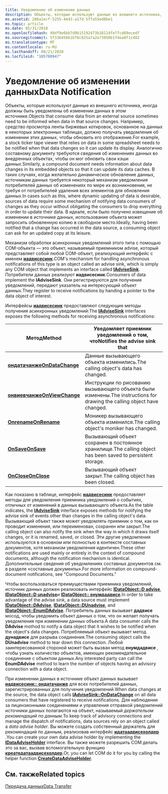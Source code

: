 ```yaml
---
title: Уведомление об изменении данных
description: Объекты, которые используют данные из внешнего источника, иногда должны быть уведомлены об изменении данных в этом источнике.
ms.assetid: 286a1ecf-5255-4443-a17d-5ffa55ed0be1
ms.topic: article
ms.date: 05/31/2018
ms.openlocfilehash: 49df9e6bb7d9b15192473b18114fe7fcd69ecedf
ms.sourcegitcommit: 5f33645661bf8c825a7a2e73950b1f4ea0f1cd82
ms.translationtype: MT
ms.contentlocale: ru-RU
ms.lasthandoff: 08/21/2020
ms.locfileid: "105700947"
---
```

# <a name="data-notification"></a><span data-ttu-id="5cc38-103">Уведомление об изменении данных</span><span class="sxs-lookup"><span data-stu-id="5cc38-103">Data Notification</span></span>

<span data-ttu-id="5cc38-104">Объекты, которые используют данные из внешнего источника, иногда должны быть уведомлены об изменении данных в этом источнике.</span><span class="sxs-lookup"><span data-stu-id="5cc38-104">Objects that consume data from an external source sometimes need to be informed when data in that source changes.</span></span> <span data-ttu-id="5cc38-105">Например, средство просмотра ленты биржевых котировок, основанное на данных в некоторых электронных таблицах, должно получать уведомления об изменении этих данных, чтобы обновить его отображение.</span><span class="sxs-lookup"><span data-stu-id="5cc38-105">For example, a stock ticker tape viewer that relies on data in some spreadsheet needs to be notified when that data changes so it can update its display.</span></span> <span data-ttu-id="5cc38-106">Аналогично составному документу требуются сведения об изменениях данных во внедренных объектах, чтобы он мог обновить свои кэши данных.</span><span class="sxs-lookup"><span data-stu-id="5cc38-106">Similarly, a compound document needs information about data changes in its embedded objects so that it can update its data caches.</span></span> <span data-ttu-id="5cc38-107">В таких случаях, когда желательно динамическое обновление данных, источникам данных требуется некоторый механизм уведомления потребителей данных об изменениях по мере их возникновения, не требуя от потребителей удаления всех элементов для обновления данных.</span><span class="sxs-lookup"><span data-stu-id="5cc38-107">In cases such as this, where dynamic updating of data is desirable, sources of data require some mechanism of notifying data consumers of changes as they occur without obligating the consumers to drop everything in order to update their data.</span></span> <span data-ttu-id="5cc38-108">В идеале, если было получено извещение об изменении в источнике данных, использование объекта может запросить обновленную копию в свободное место.</span><span class="sxs-lookup"><span data-stu-id="5cc38-108">Ideally, having been notified that a change has occurred in the data source, a consuming object can ask for an updated copy at its leisure.</span></span>

<span data-ttu-id="5cc38-109">Механизм обработки асинхронных уведомлений этого типа с помощью COM-объекта — это объект, называемый приемником advise, который представляет собой любой COM-объект, реализующий интерфейс с именем [**иадвисесинк**](/windows/desktop/api/ObjIdl/nn-objidl-iadvisesink).</span><span class="sxs-lookup"><span data-stu-id="5cc38-109">COM's mechanism for handling asynchronous notifications of this type is an object called an advise sink, which is simply any COM object that implements an interface called [**IAdviseSink**](/windows/desktop/api/ObjIdl/nn-objidl-iadvisesink).</span></span> <span data-ttu-id="5cc38-110">Потребители данных реализуют **иадвисесинк**.</span><span class="sxs-lookup"><span data-stu-id="5cc38-110">Consumers of data implement the **IAdviseSink**.</span></span> <span data-ttu-id="5cc38-111">Они регистрируются для получения уведомлений, передают указатель на интересующий объект данных.</span><span class="sxs-lookup"><span data-stu-id="5cc38-111">They register to receive notifications by handing a pointer to the data object of interest.</span></span>

<span data-ttu-id="5cc38-112">Интерфейсы [**иадвисесинк**](/windows/desktop/api/ObjIdl/nn-objidl-iadvisesink) предоставляют следующие методы получения асинхронных уведомлений:</span><span class="sxs-lookup"><span data-stu-id="5cc38-112">The [**IAdviseSink**](/windows/desktop/api/ObjIdl/nn-objidl-iadvisesink) interfaces exposes the following methods for receiving asynchronous notifications:</span></span>



| <span data-ttu-id="5cc38-113">Метод</span><span class="sxs-lookup"><span data-stu-id="5cc38-113">Method</span></span>                                                      | <span data-ttu-id="5cc38-114">Уведомляет приемник уведомлений о том, что</span><span class="sxs-lookup"><span data-stu-id="5cc38-114">Notifies the advise sink that</span></span>                                            |
|-------------------------------------------------------------|--------------------------------------------------------------------------|
| [<span data-ttu-id="5cc38-115">**ондатачанже**</span><span class="sxs-lookup"><span data-stu-id="5cc38-115">**OnDataChange**</span></span>](/windows/desktop/api/ObjIdl/nf-objidl-iadvisesink-ondatachange)<br/> | <span data-ttu-id="5cc38-116">Данные вызывающего объекта изменились.</span><span class="sxs-lookup"><span data-stu-id="5cc38-116">The calling object's data has changed.</span></span><br/>                        |
| [<span data-ttu-id="5cc38-117">**онвиевчанже**</span><span class="sxs-lookup"><span data-stu-id="5cc38-117">**OnViewChange**</span></span>](/windows/desktop/api/ObjIdl/nf-objidl-iadvisesink-onviewchange)<br/> | <span data-ttu-id="5cc38-118">Инструкции по рисованию вызывающего объекта были изменены.</span><span class="sxs-lookup"><span data-stu-id="5cc38-118">The instructions for drawing the calling object have changed.</span></span><br/> |
| [<span data-ttu-id="5cc38-119">**Onrename**</span><span class="sxs-lookup"><span data-stu-id="5cc38-119">**OnRename**</span></span>](/windows/desktop/api/ObjIdl/nf-objidl-iadvisesink-onrename)<br/>         | <span data-ttu-id="5cc38-120">Моникер вызывающего объекта изменился.</span><span class="sxs-lookup"><span data-stu-id="5cc38-120">The calling object's moniker has changed.</span></span><br/>                     |
| [<span data-ttu-id="5cc38-121">**OnSave**</span><span class="sxs-lookup"><span data-stu-id="5cc38-121">**OnSave**</span></span>](/windows/desktop/api/ObjIdl/nf-objidl-iadvisesink-onsave)<br/>             | <span data-ttu-id="5cc38-122">Вызывающий объект сохранен в постоянное хранилище.</span><span class="sxs-lookup"><span data-stu-id="5cc38-122">The calling object has been saved to persistent storage.</span></span><br/>      |
| [<span data-ttu-id="5cc38-123">**OnClose**</span><span class="sxs-lookup"><span data-stu-id="5cc38-123">**OnClose**</span></span>](/windows/desktop/api/ObjIdl/nf-objidl-iadvisesink-onclose)<br/>           | <span data-ttu-id="5cc38-124">Вызывающий объект закрыт.</span><span class="sxs-lookup"><span data-stu-id="5cc38-124">The calling object has been closed.</span></span><br/>                           |



 

<span data-ttu-id="5cc38-125">Как показано в таблице, интерфейс [**иадвисесинк**](/windows/desktop/api/ObjIdl/nn-objidl-iadvisesink) предоставляет методы для уведомления приемника уведомлений о событиях, отличных от изменений в данных вызывающего объекта.</span><span class="sxs-lookup"><span data-stu-id="5cc38-125">As the table indicates, the [**IAdviseSink**](/windows/desktop/api/ObjIdl/nn-objidl-iadvisesink) interface exposes methods for notifying the advise sink of events other than changes in the calling object's data.</span></span> <span data-ttu-id="5cc38-126">Вызывающий объект также может уведомлять приемник о том, как он проводит изменения, или переименован, сохранен или закрыт.</span><span class="sxs-lookup"><span data-stu-id="5cc38-126">The calling object can also notify the sink when the way in which it draws itself changes, or it is renamed, saved, or closed.</span></span> <span data-ttu-id="5cc38-127">Эти другие уведомления используются в основном или полностью в контексте составных документов, хотя механизм уведомления идентичен.</span><span class="sxs-lookup"><span data-stu-id="5cc38-127">These other notifications are used mainly or entirely in the context of compound documents, although the notification mechanism is identical.</span></span> <span data-ttu-id="5cc38-128">Дополнительные сведения об уведомлениях составных документов см. в разделе «составные документы».</span><span class="sxs-lookup"><span data-stu-id="5cc38-128">For more information on compound-document notifications, see "Compound Documents."</span></span>

<span data-ttu-id="5cc38-129">Чтобы воспользоваться преимуществами приемника уведомлений, источник данных должен реализовать интерфейс [**IDataObject::D advise**](/windows/desktop/api/ObjIdl/nf-objidl-idataobject-dadvise), [**IDataObject::D unadvise**](/windows/desktop/api/ObjIdl/nf-objidl-idataobject-dunadvise)и [**IDataObject:: енумдадвисе**](/windows/desktop/api/ObjIdl/nf-objidl-idataobject-enumdadvise).</span><span class="sxs-lookup"><span data-stu-id="5cc38-129">In order to take advantage of the advise sink, a data source must implement [**IDataObject::DAdvise**](/windows/desktop/api/ObjIdl/nf-objidl-idataobject-dadvise), [**IDataObject::DUnadvise**](/windows/desktop/api/ObjIdl/nf-objidl-idataobject-dunadvise), and [**IDataObject::EnumDAdvise**](/windows/desktop/api/ObjIdl/nf-objidl-idataobject-enumdadvise).</span></span> <span data-ttu-id="5cc38-130">Потребитель данных вызывает **дадвисе** мосод, чтобы уведомить объект данных о том, что он желает получать уведомления при изменении данных объекта.</span><span class="sxs-lookup"><span data-stu-id="5cc38-130">A data consumer calls the **DAdvise** mothod to notify a data object that it wishes to be notified when the object's data changes.</span></span> <span data-ttu-id="5cc38-131">Потребляемый объект вызывает метод **дунадвисе** для разрыва соединения.</span><span class="sxs-lookup"><span data-stu-id="5cc38-131">The consuming object calls the **DUnadvise** method to tear down this connection.</span></span> <span data-ttu-id="5cc38-132">Любой заинтересованной стороной может быть вызван метод **енумдадвисе** , чтобы узнать количество объектов, имеющих рекомендательное соединение с объектом данных.</span><span class="sxs-lookup"><span data-stu-id="5cc38-132">Any interested party can call the **EnumDAdvise** method to learn the number of objects having an advisory connection with a data object.</span></span>

<span data-ttu-id="5cc38-133">При изменении данных в источнике объект данных вызывает [**иадвисесинк:: ондатачанже**](/windows/desktop/api/ObjIdl/nf-objidl-iadvisesink-ondatachange) для всех потребителей данных, зарегистрированных для получения уведомлений.</span><span class="sxs-lookup"><span data-stu-id="5cc38-133">When data changes at the source, the data object calls [**IAdviseSink::OnDataChange**](/windows/desktop/api/ObjIdl/nf-objidl-iadvisesink-ondatachange) on all data consumers that have registered to receive notifications.</span></span> <span data-ttu-id="5cc38-134">Для наблюдения за лицензионными соединениями и управления отправкой уведомлений источники данных полагаются на объект, называемый *держательом рекомендаций по данным*.</span><span class="sxs-lookup"><span data-stu-id="5cc38-134">To keep track of advisory connections and manage the dispatch of notifications, data sources rely on an object called a *data advise holder*.</span></span> <span data-ttu-id="5cc38-135">Вы можете создать собственный держатель для рекомендаций по данным, реализовав интерфейс [**идатаадвисехолдер**](/windows/desktop/api/ObjIdl/nn-objidl-idataadviseholder) .</span><span class="sxs-lookup"><span data-stu-id="5cc38-135">You can create your own data advise holder by implementing the [**IDataAdviseHolder**](/windows/desktop/api/ObjIdl/nn-objidl-idataadviseholder) interface.</span></span> <span data-ttu-id="5cc38-136">Вы также можете разрешить COM делать это за вас, вызвав вспомогательную функцию [**креатедатаадвисехолдер**](/windows/win32/api/ole2/nf-ole2-createdataadviseholder).</span><span class="sxs-lookup"><span data-stu-id="5cc38-136">Or, you can let COM do it for you by calling the helper function [**CreateDataAdviseHolder**](/windows/win32/api/ole2/nf-ole2-createdataadviseholder).</span></span>

## <a name="related-topics"></a><span data-ttu-id="5cc38-137">См. также</span><span class="sxs-lookup"><span data-stu-id="5cc38-137">Related topics</span></span>

<dl> <dt>

[<span data-ttu-id="5cc38-138">Передача данных</span><span class="sxs-lookup"><span data-stu-id="5cc38-138">Data Transfer</span></span>](data-transfer.md)
</dt> </dl>

 

